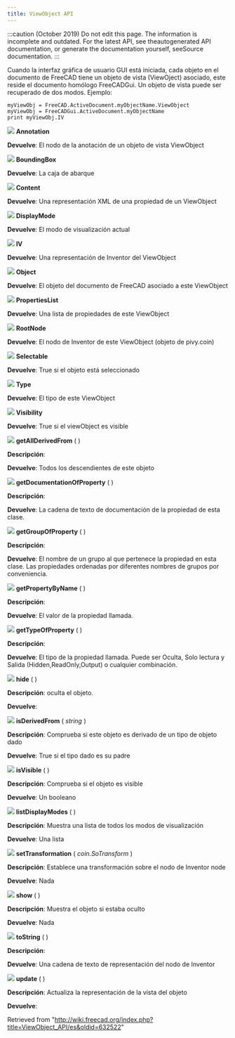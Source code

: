 ```yaml
---
title: ViewObject API
---
```

:::caution
(October 2019) Do not edit this page. The information is incomplete and outdated. For the latest API, see theautogenerated API documentation, or generate the documentation yourself, seeSource documentation.
:::

Cuando la interfaz gráfica de usuario GUI está iniciada, cada objeto en el documento de FreeCAD tiene un objeto de vista (ViewOject) asociado, este reside el documento homólogo FreeCADGui. Un objeto de vista puede ser recuperado de dos modos. Ejemplo:

```
myViewObj = FreeCAD.ActiveDocument.myObjectName.ViewObject
myViewObj = FreeCADGui.ActiveDocument.myObjectName
print myViewObj.IV

```

![](/images/Property.png) **Annotation**

**Devuelve**: El nodo de la anotación de un objeto de vista ViewObject

![](/images/Property.png) **BoundingBox**

**Devuelve**: La caja de abarque

![](/images/Property.png) **Content**

**Devuelve**: Una representación XML de una propiedad de un ViewObject

![](/images/Property.png) **DisplayMode**

**Devuelve**: El modo de visualización actual

![](/images/Property.png) **IV**

**Devuelve**: Una representación de Inventor del ViewObject

![](/images/Property.png) **Object**

**Devuelve**: El objeto del documento de FreeCAD asociado a este ViewObject

![](/images/Property.png) **PropertiesList**

**Devuelve**: Una lista de propiedades de este ViewObject

![](/images/Property.png) **RootNode**

**Devuelve**: El nodo de Inventor de este ViewObject (objeto de pivy.coin)

![](/images/Property.png) **Selectable**

**Devuelve**: True si el objeto está seleccionado

![](/images/Property.png) **Type**

**Devuelve**: El tipo de este ViewObject

![](/images/Property.png) **Visibility**

**Devuelve**: True si el viewObject es visible

![](/images/Method.png) **getAllDerivedFrom** (  )

**Descripción**:

**Devuelve**: Todos los descendientes de este objeto

![](/images/Method.png) **getDocumentationOfProperty** (  )

**Descripción**:

**Devuelve**: La cadena de texto de documentación de la propiedad de esta clase.

![](/images/Method.png) **getGroupOfProperty** (  )

**Descripción**:

**Devuelve**: El nombre de un grupo al que pertenece la propiedad en esta clase. Las propiedades ordenadas por diferentes nombres de grupos por conveniencia.

![](/images/Method.png) **getPropertyByName** (  )

**Descripción**:

**Devuelve**: El valor de la propiedad llamada.

![](/images/Method.png) **getTypeOfProperty** (  )

**Descripción**:

**Devuelve**: El tipo de la propiedad llamada. Puede ser Oculta, Solo lectura y Salida (Hidden,ReadOnly,Output) o cualquier combinación.

![](/images/Method.png) **hide** (  )

**Descripción**: oculta el objeto.

**Devuelve**:

![](/images/Method.png) **isDerivedFrom** ( *string* )

**Descripción**: Comprueba si este objeto es derivado de un tipo de objeto dado

**Devuelve**: True si el tipo dado es su padre

![](/images/Method.png) **isVisible** (  )

**Descripción**: Comprueba si el objeto es visible

**Devuelve**: Un booleano

![](/images/Method.png) **listDisplayModes** (  )

**Descripción**: Muestra una lista de todos los modos de visualización

**Devuelve**: Una lista

![](/images/Method.png) **setTransformation** ( *coin.SoTransform* )

**Descripción**: Establece una transformación sobre el nodo de Inventor node

**Devuelve**: Nada

![](/images/Method.png) **show** (  )

**Descripción**: Muestra el objeto si estaba oculto

**Devuelve**: Nada

![](/images/Method.png) **toString** (  )

**Descripción**:

**Devuelve**: Una cadena de texto de representación del nodo de Inventor

![](/images/Method.png) **update** (  )

**Descripción**: Actualiza la representación de la vista del objeto

**Devuelve**:

Retrieved from "<http://wiki.freecad.org/index.php?title=ViewObject_API/es&oldid=632522>"